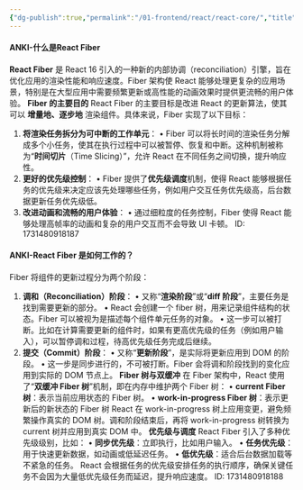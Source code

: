 ```yaml
---
{"dg-publish":true,"permalink":"/01-frontend/react/react-core/","title":"react 核心深入知识","tags":["react","frontend"],"created":"2024-11-13T14:10:27.113+08:00","updated":"2024-12-02T15:00:50.052+08:00"}
---
```


#### ANKI-什么是React Fiber
**React Fiber** 是 React 16 引入的一种新的内部协调（reconciliation）引擎，旨在优化应用的渲染性能和响应速度。Fiber 架构使 React 能够处理更复杂的应用场景，特别是在大型应用中需要频繁更新或高性能的动画效果时提供更流畅的用户体验。
**Fiber 的主要目的**
React Fiber 的主要目标是改进 React 的更新算法，使其可以 **增量地、逐步地** 渲染组件。具体来说，Fiber 实现了以下目标：
1. **将渲染任务拆分为可中断的工作单元**：
	• Fiber 可以将长时间的渲染任务分解成多个小任务，使其在执行过程中可以被暂停、恢复和中断。这种机制被称为“**时间切片**（Time Slicing）”，允许 React 在不同任务之间切换，提升响应性。
2. **更好的优先级控制**：
	• Fiber 提供了**优先级调度**机制，使得 React 能够根据任务的优先级来决定应该先处理哪些任务，例如用户交互任务优先级高，后台数据更新任务优先级低。
3. **改进动画和流畅的用户体验**：
	• 通过细粒度的任务控制，Fiber 使得 React 能够处理高帧率的动画和复杂的用户交互而不会导致 UI 卡顿。
ID: 1731480918187

#### ANKI-**React Fiber 是如何工作的？**
Fiber 将组件的更新过程分为两个阶段：
1. **调和（Reconciliation）阶段**：
	• 又称“**渲染阶段**”或“**diff 阶段**”，主要任务是找到需要更新的部分。
	• React 会创建一个 fiber 树，用来记录组件结构的状态。Fiber 可以被视为是描述每个组件单元任务的对象。
	• 这一步可以被打断。比如在计算需要更新的组件时，如果有更高优先级的任务（例如用户输入），可以暂停调和过程，待高优先级任务完成后继续。
2. **提交（Commit）阶段**：
	• 又称“**更新阶段**”，是实际将更新应用到 DOM 的阶段。
	• 这一步是同步进行的，不可被打断。Fiber 会将调和阶段找到的变化应用到实际的 DOM 节点上。
**Fiber 树与双缓冲**
在 Fiber 架构中，React 使用了“**双缓冲 Fiber 树**”机制，即在内存中维护两个 Fiber 树：
• **current Fiber 树**：表示当前应用状态的 Fiber 树。
• **work-in-progress Fiber 树**：表示更新后的新状态的 Fiber 树
React 在 work-in-progress 树上应用变更，避免频繁操作真实的 DOM 树。调和阶段结束后，再将 work-in-progress 树转换为 current 树并应用到真实 DOM 中。
**优先级与调度**
React Fiber 引入了多种优先级级别，比如：
• **同步优先级**：立即执行，比如用户输入。
• **任务优先级**：用于快速更新数据，如动画或低延迟任务。
• **低优先级**：适合后台数据加载等不紧急的任务。
React 会根据任务的优先级安排任务的执行顺序，确保关键任务不会因为大量低优先级任务而延迟，提升响应速度。
ID: 1731480918188
